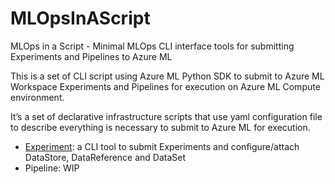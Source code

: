 # MLOpsInAScript
MLOps in a Script - Minimal MLOps CLI interface tools for submitting Experiments and Pipelines to Azure ML

This is a set of CLI script using Azure ML Python SDK to submit to Azure ML Workspace Experiments and Pipelines for execution on Azure ML Compute environment.

It’s a set of declarative infrastructure scripts that use yaml configuration file to describe everything is necessary to submit to Azure ML for execution.

- [Experiment](experiment.md): a CLI tool to submit Experiments and configure/attach DataStore, DataReference and DataSet
- Pipeline: WIP
